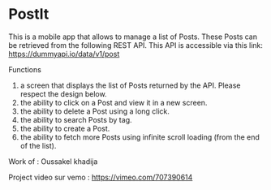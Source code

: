 # PostIt

This is a mobile app that allows to manage a list of Posts. These Posts can be retrieved from the following REST API.
This API is accessible via this link: https://dummyapi.io/data/v1/post

Functions
1. a screen that displays the list of Posts returned by the API. Please respect the design below.
2. the ability to click on a Post and view it in a new screen.
3. the ability to delete a Post using a long click.
4. the ability to search Posts by tag.
5. the ability to create a Post.
6. the ability to fetch more Posts using infinite scroll loading (from the end of the list).

Work of : Oussakel khadija


Project video sur vemo :   https://vimeo.com/707390614
